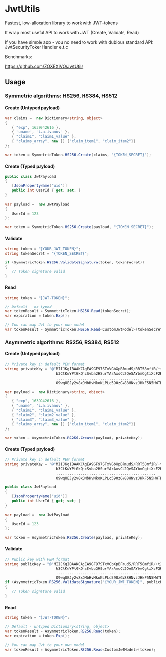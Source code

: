 # JwtUtils

Fastest, low-allocation library to work with JWT-tokens

It wrap most useful API to work with JWT (Create, Validate, Read)

If you have simple app - you no need to work with dubious standard API: JwtSecurityTokenHandler e.t.c

Benchmarks:

https://github.com/ZOXEXIVO/JwtUtils

## Usage

### Symmetric algorithms: HS256, HS384, HS512

#### Create (Untyped payload)

 ```C# 
 var claims =  new Dictionary<string, object>
 {
    { "exp", 1639942616 },
    { "uname", "i.a.ivanov" },
    { "claim1", "claim1_value" },   
    { "claims_array", new [] {"claim_item1", "claim_item2"}}
};
        
var token = SymmetricToken.HS256.Create(claims, "{TOKEN_SECRET}");
```

#### Create (Typed payload)

 ```C#
public class JwtPayload
{
    [JsonPropertyName("uid")] 
    public int UserId { get; set; }
}
        
var payload =  new JwtPayload
{
    UserId = 123
};
        
var token = SymmetricToken.HS256.Create(payload, "{TOKEN_SECRET}");
```

#### Validate

```C#
string token = "{YOUR_JWT_TOKEN}";
string tokenSecret = "{TOKEN_SECRET}";

if (SymmetricToken.HS256.ValidateSignature(token, tokenSecret))
{
   // Token signature valid
}
```

#### Read

```C#
string token = "{JWT-TOKEN}";

// Default - no typed
var tokenResult = SymmetricToken.HS256.Read(tokenSecret);
var expiration = token.Exp();

// You can map Jwt to your own model
var tokenResult = SymmetricToken.HS256.Read<CustomJwtModel>(tokenSecret);
```

### Asymmetric algorithms: RS256, RS384, RS512

#### Create (Untyped payload)

 ```C#
 // Private key in default PEM format
 string privateKey = "@"MIIJKgIBAAKCAgEA9GF97STxVGbXpBFmudS/RRT58mfiR/+t2zb4f/uF3qmYb/yu
                        b3CtKwYPtGkQncSvba2HSurYArAxsCU2QeSAYbmCgtiXcF2Hw8Xt/ADY711iBDwq
                        .............................................
                        O9wqUEJy2v8xOMbHvMkoKLPLc590zGV88HNvzJHkF5N5HWTB9ZZEWcehf6RcTA==";
        
var payload =  new Dictionary<string, object>
{
    { "exp", 1639942616 },
    { "uname", "i.a.ivanov" },
    { "claim1", "claim1_value" },
    { "claim2", "claim2_value" },
    { "claim3", "claim3_value" },
    { "claims_array", new [] {"claim_item1", "claim_item2"}}
};
        
var token = AsymmetricToken.RS256.Create(payload, privateKey);
```

#### Create (Typed payload)

 ```C#
 // Private key in default PEM format
 string privateKey = "@"MIIJKgIBAAKCAgEA9GF97STxVGbXpBFmudS/RRT58mfiR/+t2zb4f/uF3qmYb/yu
                        b3CtKwYPtGkQncSvba2HSurYArAxsCU2QeSAYbmCgtiXcF2Hw8Xt/ADY711iBDwq
                        .............................................
                        O9wqUEJy2v8xOMbHvMkoKLPLc590zGV88HNvzJHkF5N5HWTB9ZZEWcehf6RcTA==";
        
public class JwtPayload
{
    [JsonPropertyName("uid")] 
    public int UserId { get; set; }
}
        
var payload =  new JwtPayload
{
    UserId = 123
};
        
var token = AsymmetricToken.RS256.Create(payload, privateKey);
```

#### Validate

```C#
// Public key with PEM format
string publicKey = "@"MIIJKgIBAAKCAgEA9GF97STxVGbXpBFmudS/RRT58mfiR/+t2zb4f/uF3qmYb/yu
                       b3CtKwYPtGkQncSvba2HSurYArAxsCU2QeSAYbmCgtiXcF2Hw8Xt/ADY711iBDwq
                       .............................................
                       O9wqUEJy2v8xOMbHvMkoKLPLc590zGV88HNvzJHkF5N5HWTB9ZZEWcehf6RcTA==";
if (AsymmetricToken.RS256.ValidateSignature("{YOUR_JWT_TOKEN}", publicKey))
{
   // Token signature valid
}
```

#### Read

```C#
string token = "{JWT-TOKEN}";

// Default - untyped Dictionary<string, object>
var tokenResult = AsymmetricToken.RS256.Read(token);
var expiration = token.Exp();

// You can map Jwt to your own model
var tokenResult = AsymmetricToken.RS256.Read<CustomJwtModel>(token); 
```